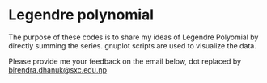 # Legendre polynomial
The purpose of these codes is to share my ideas of Legendre Polyomial by directly summing the series.
gnuplot scripts are used to visualize the data.


Please provide me your feedback on the email below, dot replaced by birendra.dhanuk@sxc.edu.np
 

